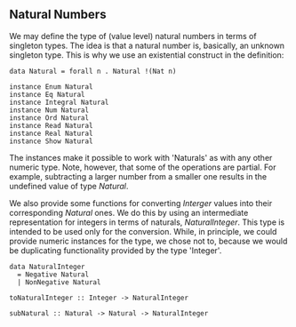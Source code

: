 ## Natural Numbers



We may define the type of (value level) natural numbers in terms of singleton types.
The idea is that a natural number is, basically, an unknown singleton type.
This is why we use an existential construct in the definition:


```wiki
data Natural = forall n . Natural !(Nat n)

instance Enum Natural	 
instance Eq Natural	 
instance Integral Natural	 
instance Num Natural	 
instance Ord Natural	 
instance Read Natural	 
instance Real Natural	 
instance Show Natural	 
```


The instances make it possible to work with 'Naturals' as with any other numeric type.
Note, however, that some of the operations are partial.
For example, subtracting a larger number from a smaller one results in the undefined value of type *Natural*.



We also provide some functions for converting *Interger* values into their corresponding *Natural* ones.
We do this by using an intermediate representation for integers in terms of naturals, *NaturalInteger*.  This type
is intended to be used only for the conversion.  While, in principle, we could provide numeric instances for the type,
we chose not to, because we would be duplicating functionality provided by the type 'Integer'.


```wiki
data NaturalInteger
  = Negative Natural
  | NonNegative Natural

toNaturalInteger :: Integer -> NaturalInteger

subNatural :: Natural -> Natural -> NaturalInteger
```